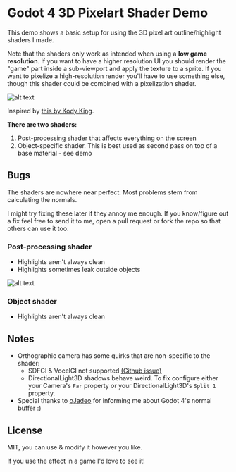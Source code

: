 # Godot 4 3D Pixelart Shader Demo

This demo shows a basic setup for using the 3D pixel art outline/highlight shaders I made. 

Note that the shaders only work as intended when using a **low game resolution**. If you want to have a higher resolution UI you should render the "game" part inside a sub-viewport and apply the texture to a sprite. If you want to pixelize a high-resolution render you'll have to use something else, though this shader could be combined with a pixelization shader. 

![alt text](https://i.imgur.com/2h5ovsW.png)

Inspired by [this by Kody King](https://threejs.org/examples/webgl_postprocessing_pixel.html).

**There are two shaders:**
1. Post-processing shader that affects everything on the screen
2. Object-specific shader. This is best used as second pass on top of a base material - see demo

## Bugs

The shaders are nowhere near perfect. Most problems stem from calculating the normals.

I might try fixing these later if they annoy me enough. If you know/figure out a fix feel free to send it to me, open a pull request or fork the repo so that others can use it too.

### Post-processing shader

- Highlights aren't always clean
- Highlights sometimes leak outside objects

![alt text](https://i.imgur.com/q5NK8xj.png)

### Object shader

- Highlights aren't always clean

## Notes

- Orthographic camera has some quirks that are non-specific to the shader:
    - SDFGI & VocelGI not supported [(Github issue)](https://github.com/godotengine/godot/issues/70944)
    - DirectionalLight3D shadows behave weird. To fix configure either your Camera's `Far` property or your DirectionalLight3D's `Split 1` property.
- Special thanks to [oJadeo](https://github.com/oJadeo) for informing me about Godot 4's normal buffer :)

## License

MIT, you can use & modify it however you like. 


If you use the effect in a game I'd love to see it!

